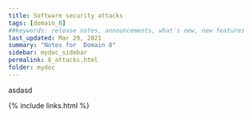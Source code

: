 ```yaml
---
title: Software security attacks
tags: [domain_8]
##keywords: release notes, announcements, what's new, new features
last_updated: Mar 29, 2021
summary: "Notes for  Domain 8"
sidebar: mydoc_sidebar
permalink: 8_attacks.html
folder: mydoc
---
```


asdasd

{% include links.html %}
